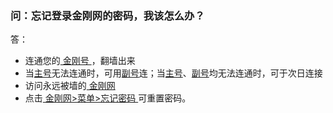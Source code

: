### 问：忘记登录金刚网的密码，我该怎么办？

答：
- 连通您的[ 金刚号 ]()，翻墙出来
- 当[主号]()无法连通时，可用[副号]()连；当[主号]()、[副号]()均无法连通时，可于次日连接
- 访问永远被墙的[ 金刚网 ](https://www.atozitpro.net/zh/)
- 点击[ 金刚网>菜单>忘记密码 ](https://www.atozitpro.net/zh/password-reset/)可重置密码。
